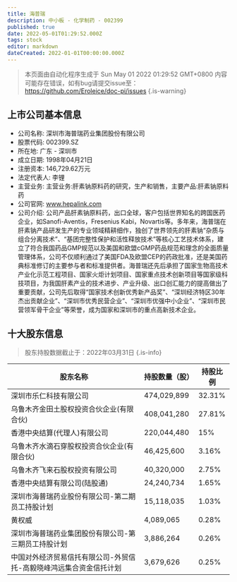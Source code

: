 ```yaml
---
title: 海普瑞
description: 中小板 - 化学制药 - 002399
published: true
date: 2022-05-01T01:29:52.000Z
tags: stock
editor: markdown
dateCreated: 2022-01-01T00:00:00.000Z
---
```


> 本页面由自动化程序生成于 Sun May 01 2022 01:29:52 GMT+0800
> 内容可能存在错误，如有bug请提交issue至：https://github.com/Eroleice/doc-pi/issues
{.is-warning}

## 上市公司基本信息
- 公司名称: 深圳市海普瑞药业集团股份有限公司
- 股票代码: 002399.SZ
- 所在地: 广东 - 深圳市
- 成立日期: 1998年04月21日
- 注册资本: 146,729.62万元
- 法定代表人: 李锂
- 主营业务: 主营业务:肝素钠原料药的研究，生产和销售，主要产品:肝素钠原料药
- 公司官网: www.hepalink.com
- 公司介绍: 公司产品肝素钠原料药，出口全球，客户包括世界知名的跨国医药企业，如Sanofi-Aventis，Fresenius Kabi，Novartis等。多年来，海普瑞在肝素钠产品研发生产的专业领域精耕细作，独创了世界领先的肝素钠“杂质与组合分离技术”、“基团完整性保护和活性释放技术”等核心工艺技术体系，建立了符合我国药品GMP规范以及美国和欧盟cGMP药品规范和理念的全面质量管理体系，公司不仅顺利通过了美国FDA及欧盟CEP的药政批准，还是美国药典标准修订的主要参与者和标准提供者。海普瑞还先后承担了国家生物高技术产业化示范工程项目、国家火炬计划项目、国家重点技术创新项目等国家级科技项目，为我国肝素产业的技术进步、产业升级、出口创汇能力的提高做出了重要贡献，公司先后取得“国家技术创新优秀新产品奖”、“深圳经济特区30年杰出贡献企业”、“深圳市优秀民营企业”、“深圳市优强中小企业”、“深圳市民营领军骨干企业”等荣誉，成为国家和深圳市的重点高新技术企业。


## 十大股东信息
> 股东持股数据截止于：2022年03月31日
{.is-info}

| 股东名称 | 持股数量（股） | 持股比例 |
| --- | --- | --- |
| 深圳市乐仁科技有限公司 | 474,029,899 | 32.31% |
| 乌鲁木齐金田土股权投资合伙企业(有限合伙) | 408,041,280 | 27.81% |
| 香港中央结算(代理人)有限公司 | 220,044,480 | 15% |
| 乌鲁木齐水滴石穿股权投资合伙企业(有限合伙) | 46,425,600 | 3.16% |
| 乌鲁木齐飞来石股权投资有限公司 | 40,320,000 | 2.75% |
| 香港中央结算有限公司(陆股通) | 24,240,734 | 1.65% |
| 深圳市海普瑞药业股份有限公司-第二期员工持股计划 | 15,118,035 | 1.03% |
| 黄权威 | 4,089,065 | 0.28% |
| 深圳市海普瑞药业集团股份有限公司-第三期员工持股计划 | 3,886,264 | 0.26% |
| 中国对外经济贸易信托有限公司-外贸信托-高毅晓峰鸿远集合资金信托计划 | 3,679,626 | 0.25% |




